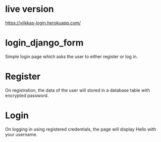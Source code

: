 # live version
https://viikkas-login.herokuapp.com/

# login_django_form
Simple login page which asks the user to either register or log in.

# Register
On registration, the data of the user will stored in a database table with encrypted password.

# Login
On logging in using registered credentials, the page will display Hello with your username.
